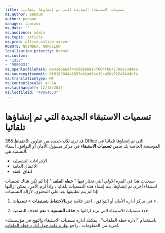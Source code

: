 ```yaml
---
title: تسميات الاستبقاء الجديدة التي تم إنشاؤها تلقائيا
ms.author: pebaum
author: pebaum
manager: laurawi
ms.date: ''
ms.audience: admin
ms.topic: article
ms.prod: office-online-server
ROBOTS: NOINDEX, NOFOLLOW
localization_priority: Normal
ms.custom:
- "1958"
- "9000331"
ms.openlocfilehash: 6e43edeedf443d8866817f604f6b41708e7284e6
ms.sourcegitcommit: 0f0186044a3597e42ad14c32ca58e7224344dcfa
ms.translationtype: MT
ms.contentlocale: ar-SA
ms.lasthandoff: 12/15/2019
ms.locfileid: "40054653"
---
```

# <a name="new-retention-labels-created-automatically"></a>تسميات الاستبقاء الجديدة التي تم إنشاؤها تلقائيا

قد تري [ثلاثه جديده من عناوين الاحتفاظ 365 Office](https://docs.microsoft.com/office365/securitycompliance/file-plan-manager#default-retention-labels-and-label-policy) التي تم إنشاؤها تلقائيا في المؤسسة الخاصة بك ضمن **تسميات الاستبقاء** في مركز مسؤول الأمان أو التوافق. أسماء التسمية هي:

- الإجراءات التشغيلية
- الاعمال العامة
- اتفاق العقد

سيحدث هذا في المرة الاولي التي تختار فيها " **خطه الملف** " إذا لم تكن هناك تسميات استبقاء أخرى تم إنشاؤها. يتم إنشاء هذه التسميات تلقائيا ، وإذا لزم الأمر ، يمكن ازالتها إذا لم يتم تطبيقها بعد علي المحتوي. لأزاله التسميات:

1. في مركز أداره الأمان أو التوافق ، اختر علامة تبويب**الاحتفاظ** **بتصنيفات** > **تسميات** > .

1. حدد تسميات الاستبقاء التي تريد ازالتها > **حذف التسمية** > **نعم** لحذف التسمية.

باستخدام "أداره خطه الملفات" ، يمكنك أداره تسميات الاستبقاء والنهج في مؤسستك-لمزيد من المعلومات ، راجع [نظره عامه حول أداره خطه الملفات](https://docs.microsoft.com/office365/securitycompliance/file-plan-manager).